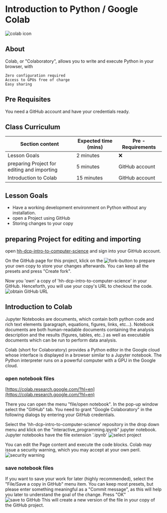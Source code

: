 # Introduction to Python / Google Colab


![colab icon](https://upload.wikimedia.org/wikipedia/commons/thumb/d/d0/Google_Colaboratory_SVG_Logo.svg/2560px-Google_Colaboratory_SVG_Logo.svg.png)

## About

Colab, or "Colaboratory", allows you to write and execute Python in your browser, with

    Zero configuration required
    Access to GPUs free of charge
    Easy sharing

## Pre Requisites

You need a GitHub account and have your credentials ready.

## Class Curriculum

| Section content                             | Expected time (mins) | Pre - Requirements |
|---------------------------------------------|----------------------|--------------------|
| Lesson Goals                                | 2 minutes            | ❌                  |
| preparing Project for editing and importing | 5 minutes            | GitHub account     |
| Introduction to Colab                       | 15 minutes           | GitHub account     |

## Lesson Goals

- Have a working development environment on Python without any installation.
- open a Project using GitHub
- Storing changes to your copy


## preparing Project for editing and importing

open [hh-dcp-intro-to-computer-science](https://github.com/ReDI-School/hh-dcp-intro-to-computer-science)
and sign into your GitHub account.

On the GitHub page for this project, klick on the ![fork](../images/fork.png)-button to prepare your own copy 
to store your changes afterwards. You can keep all the presets and press "Create fork".

Now you 'own' a copy of 'hh-dcp-intro-to-computer-science' in your GitHub.
Henceforth, you will use your copy's URL to checkout the code.
![obtain GitHub URL](../images/github_url.png)

## Introduction to Colab

Jupyter Notebooks are documents, which contain both python code and rich text elements (paragraph, equations, figures, links, etc…).
Notebook documents are both human-readable documents containing the analysis description and the results (figures, tables, etc..)
as well as executable documents which can be run to perform data analysis.

Colab (short for Colaboratory) provides a Python editor in the Google cloud whose interface is 
displayed in a browser similar to a Jupyter notebook. 
The Python interpreter runs on a powerful computer with a GPU in the Google cloud.

### open notebook files
[https://colab.research.google.com/?hl=en](https://colab.research.google.com/?hl=en)

There you can open the menu "file/open notebook". In the pop-up window select the "GitHub" tab. 
You need to grant "Google Colaboratory" in the following dialogs by entering your GitHub credentials.

Select the 'hh-dcp-intro-to-computer-science' repository in the drop down menu and klick on the 
"interactive_programming.ipynb" jupyter notebook. Jupyter notebooks have the file extension '.ipynb'
![select project](../images/selectProject.png)

You can edit the Page content and execute the code blocks. Colab may issue a security warning, which you may accept at your own peril.
![security warning](../images/warning.png)

### save notebook files
If you want to save your work for later (highly recommended), select the "File/Save a copy in GitHub" menu item.
You can keep most presets, but please enter something meaningful as a "Commit message", as this will help you later to 
understand the goal of the change. Press "OK"  
![save to GitHub](../images/saveToGitHub.png)
This will create a new version of the file in your copy of the GitHub project. 
